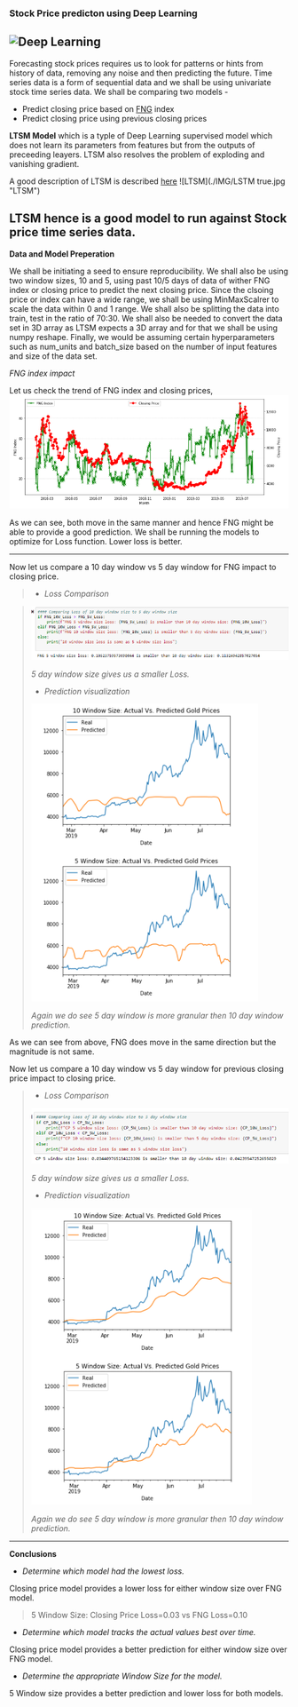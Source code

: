 
###                               Stock Price predicton using Deep Learning 


![Deep Learning](./IMG/deep-learning.jpg "image Title")
---

Forecasting stock prices requires us to look for patterns or hints from history of data, removing any noise and then 
predicting the future.
Time series data is a form of sequential data and we shall be using univariate stock time series data.
We shall be comparing two models  -
- Predict closing price based on [FNG](https://alternative.me/crypto/fear-and-greed-index/) index
- Predict closing price using previous closing prices

**LTSM Model** which is a typle of Deep Learning supervised model which does not learn its parameters from features
but from the outputs of preceeding leayers. LTSM also resolves the problem of exploding and vanishing gradient.

A good description of LTSM is described [here](https://tung2389.github.io/coding-note/unitslstm)
![LTSM](./IMG/LSTM true.jpg "LTSM")

LTSM hence is a good model to run against Stock price time series data.
---

**Data and Model Preperation**

We shall be initiating a seed to ensure reproducibility. We shall also be using two window sizes, 10 and 5, using past 10/5 
days of data of wither FNG index or closing price to predict the next closing price. Since the clsoing price or index can 
have a wide range, we shall be using MinMaxScalrer to scale the data within 0 and 1 range.
We shall also be splitting the data into train, test in the ratio of 70:30. We shall also be needed to convert the data set
in 3D array as LTSM expects a 3D array and for that we shall be using numpy reshape. Finally, we would be assuming certain
hyperparameters such as num_units and batch_size based on the number of input features and size of the data set.

*FNG index impact*

Let us check the trend of FNG index and closing prices,
![FNG and Closing Price trend](./IMG/trend.PNG)

As we can see, both move in the same manner and hence FNG might be able to provide a good prediction. 
We shall be running the models to optimize for Loss function. Lower loss is better.

---

Now let us compare a 10 day window vs 5 day window for FNG impact to closing price.

>
>
> - *Loss Comparison*

> ![FNG loss comparison over 10 and 5 day window size](./IMG/FNG_loss.PNG)
>
> *5 day window size gives us a smaller Loss.*
>
>
> - *Prediction visualization*
>
> ![FNG and Closing Price prediction comparison over 10 and 5 day window size](./IMG/FNG_pred.PNG)
>
> *Again we do see 5 day window is more granular then 10 day window prediction.*
>

As we can see from above, FNG does move in the same direction but the magnitude is not same.


Now let us compare a 10 day window vs 5 day window for previous closing price impact to closing price.

>
> - *Loss Comparison*
>
> ![Closing Price loss comparison over 10 and 5 day window size](./IMG/CP_loss.PNG)
>
> *5 day window size gives us a smaller Loss.*
>
> - *Prediction visualization*
>
> ![FNG and Closing Price prediction comparison over 10 and 5 day window size](./IMG/CP_pred.PNG)
>
> *Again we do see 5 day window is more granular then 10 day window prediction.*

---


**Conclusions**

- *Determine which model had the lowest loss.*

Closing price model provides a  lower loss for either window size over FNG model.

>5 Window Size: Closing Price Loss=0.03 vs FNG Loss=0.10

- *Determine which model tracks the actual values best over time.*

Closing price model provides a better prediction  for either window size over FNG model.

- *Determine the appropriate Window Size for the model.*

5 Window size provides a better prediction and lower loss for both models.


```python

```
